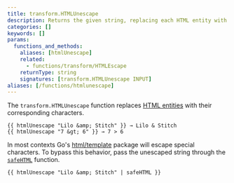 ```yaml
---
title: transform.HTMLUnescape
description: Returns the given string, replacing each HTML entity with its corresponding character.
categories: []
keywords: []
params:
  functions_and_methods:
    aliases: [htmlUnescape]
    related:
      - functions/transform/HTMLEscape
    returnType: string
    signatures: [transform.HTMLUnescape INPUT]
aliases: [/functions/htmlunescape]
---
```


The `transform.HTMLUnescape` function replaces [HTML entities] with their corresponding characters.

```go-html-template
{{ htmlUnescape "Lilo &amp; Stitch" }} → Lilo & Stitch
{{ htmlUnescape "7 &gt; 6" }} → 7 > 6
```

In most contexts Go's [html/template] package will escape special characters. To bypass this behavior, pass the unescaped string through the [`safeHTML`] function.

```go-html-template
{{ htmlUnescape "Lilo &amp; Stitch" | safeHTML }}
```

[`safehtml`]: /functions/safe/html/
[html entities]: https://developer.mozilla.org/en-us/docs/glossary/entity
[html/template]: https://pkg.go.dev/html/template
